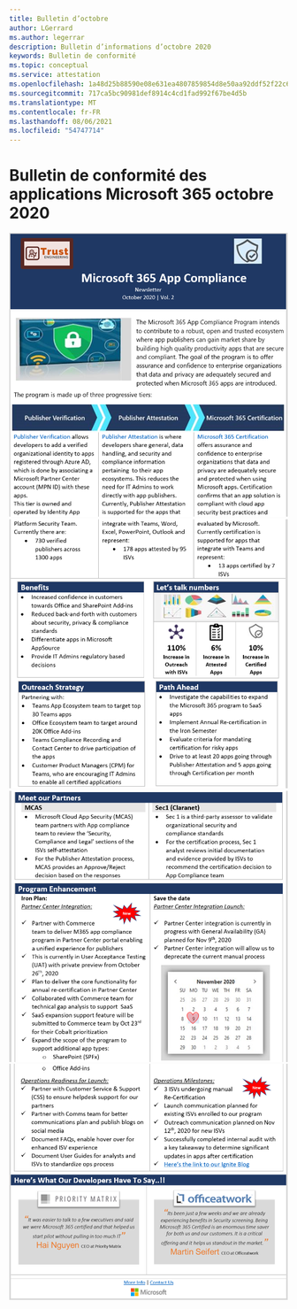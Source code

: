 ```yaml
---
title: Bulletin d’octobre
author: LGerrard
ms.author: legerrar
description: Bulletin d’informations d’octobre 2020
keywords: Bulletin de conformité
ms.topic: conceptual
ms.service: attestation
ms.openlocfilehash: 1a48d25b88590e08e631ea4807859854d8e50aa92ddf52f22c652facc5fcfd6b
ms.sourcegitcommit: 717ca5bc90981def8914c4cd1fad992f67be4d5b
ms.translationtype: MT
ms.contentlocale: fr-FR
ms.lasthandoff: 08/06/2021
ms.locfileid: "54747714"
---
```

# <a name="october-2020-microsoft-365-app-compliance-newsletter"></a>Bulletin de conformité des applications Microsoft 365 octobre 2020

![Alt text ](../media/Oct_SS1_New.png)
 ![ Alt text Alt text ](../media/Oct_SS2.PNG)
 ![ ](../media/Oct_SS3.PNG)
 ![ Alt text](../media/Oct_SS4.PNG)

